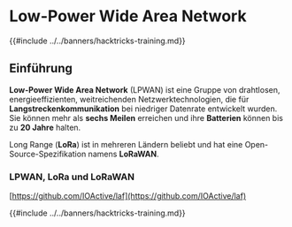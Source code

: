 # Low-Power Wide Area Network

{{#include ../../banners/hacktricks-training.md}}

## Einführung

**Low-Power Wide Area Network** (LPWAN) ist eine Gruppe von drahtlosen, energieeffizienten, weitreichenden Netzwerktechnologien, die für **Langstreckenkommunikation** bei niedriger Datenrate entwickelt wurden.\
Sie können mehr als **sechs Meilen** erreichen und ihre **Batterien** können bis zu **20 Jahre** halten.

Long Range (**LoRa**) ist in mehreren Ländern beliebt und hat eine Open-Source-Spezifikation namens **LoRaWAN**.

### LPWAN, LoRa und LoRaWAN

[https://github.com/IOActive/laf](https://github.com/IOActive/laf)

{{#include ../../banners/hacktricks-training.md}}
